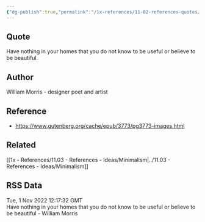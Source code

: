 ```yaml
---
{"dg-publish":true,"permalink":"/1x-references/11-02-references-quotes/only-have-stuff-that-is-useful-or-beautiful-william-morris/","dgHomeLink":true,"dgPassFrontmatter":false,"dgShowBacklinks":true,"dgShowLocalGraph":false,"dgShowInlineTitle":true}
---
```



## Quote
Have nothing in your homes that you do not know to be useful or believe to be beautiful.

## Author
William Morris - designer poet and artist

## Reference
- https://www.gutenberg.org/cache/epub/3773/pg3773-images.html

## Related
[[1x - References/11.03 - References - Ideas/Minimalism|../11.03 - References - Ideas/Minimalism]]

## RSS Data
<div class='date'>Tue, 1 Nov 2022 12:17:32 GMT</div>
<div class='description'>Have nothing in your homes that you do not know to be useful or believe to be beautiful - William Morris</div>